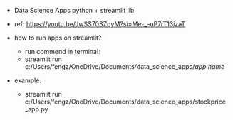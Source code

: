 * Data Science Apps
python + streamlit lib
* ref: https://youtu.be/JwSS70SZdyM?si=Me-_-uP7rT13izaT 

* how to run apps on streamlit?
   * run commend in terminal:
   * streamlit run c:/Users/fengz/OneDrive/Documents/data_science_apps/*app name*
* example:
   * streamlit run c:/Users/fengz/OneDrive/Documents/data_science_apps/stockprice_app.py
